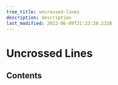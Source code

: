 ```yaml
---
tree_title: uncrossed-lines
description: description
last_modified: 2022-06-09T21:23:28.2328
---
```


# Uncrossed Lines

## Contents

